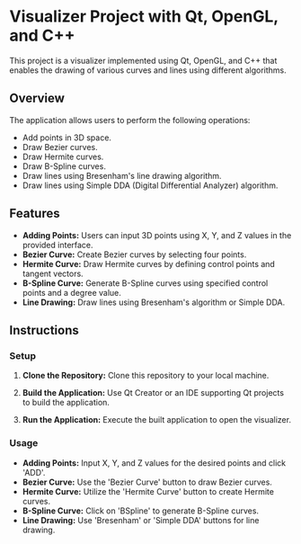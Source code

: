 # Visualizer Project with Qt, OpenGL, and C++

This project is a visualizer implemented using Qt, OpenGL, and C++ that enables the drawing of various curves and lines using different algorithms.

## Overview

The application allows users to perform the following operations:
- Add points in 3D space.
- Draw Bezier curves.
- Draw Hermite curves.
- Draw B-Spline curves.
- Draw lines using Bresenham's line drawing algorithm.
- Draw lines using Simple DDA (Digital Differential Analyzer) algorithm.

## Features

- **Adding Points:** Users can input 3D points using X, Y, and Z values in the provided interface.
- **Bezier Curve:** Create Bezier curves by selecting four points.
- **Hermite Curve:** Draw Hermite curves by defining control points and tangent vectors.
- **B-Spline Curve:** Generate B-Spline curves using specified control points and a degree value.
- **Line Drawing:** Draw lines using Bresenham's algorithm or Simple DDA.

## Instructions

### Setup

1. **Clone the Repository:** Clone this repository to your local machine.

2. **Build the Application:** Use Qt Creator or an IDE supporting Qt projects to build the application.

3. **Run the Application:** Execute the built application to open the visualizer.

### Usage

- **Adding Points:** Input X, Y, and Z values for the desired points and click 'ADD'.
- **Bezier Curve:** Use the 'Bezier Curve' button to draw Bezier curves.
- **Hermite Curve:** Utilize the 'Hermite Curve' button to create Hermite curves.
- **B-Spline Curve:** Click on 'BSpline' to generate B-Spline curves.
- **Line Drawing:** Use 'Bresenham' or 'Simple DDA' buttons for line drawing.


